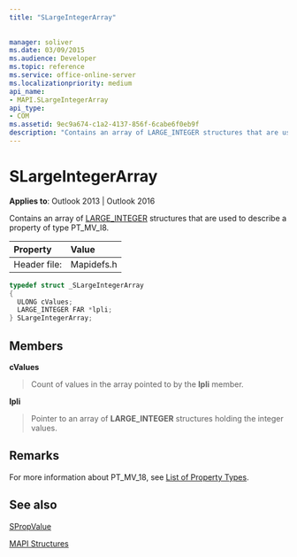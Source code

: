 ```yaml
---
title: "SLargeIntegerArray"
 
 
manager: soliver
ms.date: 03/09/2015
ms.audience: Developer
ms.topic: reference
ms.service: office-online-server
ms.localizationpriority: medium
api_name:
- MAPI.SLargeIntegerArray
api_type:
- COM
ms.assetid: 9ec9a674-c1a2-4137-856f-6cabe6f0eb9f
description: "Contains an array of LARGE_INTEGER structures that are used to describe a property of type PT_MV_I8."
---
```


# SLargeIntegerArray

  
  
**Applies to**: Outlook 2013 | Outlook 2016 
  
Contains an array of [LARGE_INTEGER](https://go.microsoft.com/fwlink/?LinkId=132130) structures that are used to describe a property of type PT_MV_I8. 
  
|Property |Value |
|:-----|:-----|
|Header file:  <br/> |Mapidefs.h  <br/> |
   
```cpp
typedef struct _SLargeIntegerArray
{
  ULONG cValues;
  LARGE_INTEGER FAR *lpli;
} SLargeIntegerArray;

```

## Members

 **cValues**
  
> Count of values in the array pointed to by the **lpli** member. 
    
 **lpli**
  
> Pointer to an array of **LARGE_INTEGER** structures holding the integer values. 
    
## Remarks

For more information about PT_MV_18, see [List of Property Types](property-types.md).
  
## See also



[SPropValue](spropvalue.md)


[MAPI Structures](mapi-structures.md)


